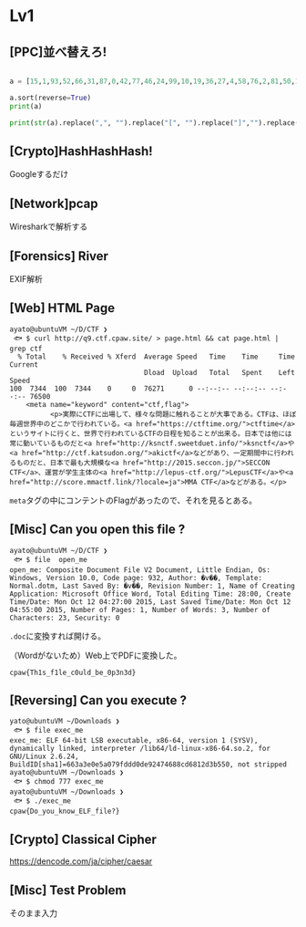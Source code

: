 # Lv1

## [PPC]並べ替えろ!

```python

a = [15,1,93,52,66,31,87,0,42,77,46,24,99,10,19,36,27,4,58,76,2,81,50,102,33,94,20,14,80,82,49,41,12,143,121,7,111,100,60,55,108,34,150,103,109,130,25,54,57,159,136,110,3,167,119,72,18,151,105,171,160,144,85,201,193,188,190,146,210,211,63,207]

a.sort(reverse=True)
print(a)

print(str(a).replace(",", "").replace("[", "").replace("]","").replace(" ",""))
```

## [Crypto]HashHashHash!

Googleするだけ

## [Network]pcap

Wiresharkで解析する

## [Forensics] River

EXIF解析

## [Web] HTML Page

```shell
ayato@ubuntuVM ~/D/CTF ❯
 🐟 $ curl http://q9.ctf.cpaw.site/ > page.html && cat page.html | grep ctf
  % Total    % Received % Xferd  Average Speed   Time    Time     Time  Current
                                 Dload  Upload   Total   Spent    Left  Speed
100  7344  100  7344    0     0  76271      0 --:--:-- --:--:-- --:--:-- 76500
    <meta name="keyword" content="ctf,flag">
          <p>実際にCTFに出場して、様々な問題に触れることが大事である。CTFは、ほぼ毎週世界中のどこかで行われている。<a href="https://ctftime.org/">ctftime</a>というサイトに行くと、世界で行われているCTFの日程を知ることが出来る。日本では他には常に動いているものだと<a href="http://ksnctf.sweetduet.info/">ksnctf</a>や<a href="http://ctf.katsudon.org/">akictf</a>などがあり、一定期間中に行われるものだと、日本で最も大規模な<a href="http://2015.seccon.jp/">SECCON CTF</a>、運営が学生主体の<a href="http://lepus-ctf.org/">LepusCTF</a>や<a href="http://score.mmactf.link/?locale=ja">MMA CTF</a>などがある。</p>
```

`meta`タグの中にコンテントのFlagがあったので、それを見るとある。

## [Misc] Can you open this file ? 

```shell
ayato@ubuntuVM ~/D/CTF ❯
 🐟 $ file  open_me
open_me: Composite Document File V2 Document, Little Endian, Os: Windows, Version 10.0, Code page: 932, Author: �v��, Template: Normal.dotm, Last Saved By: �v��, Revision Number: 1, Name of Creating Application: Microsoft Office Word, Total Editing Time: 28:00, Create Time/Date: Mon Oct 12 04:27:00 2015, Last Saved Time/Date: Mon Oct 12 04:55:00 2015, Number of Pages: 1, Number of Words: 3, Number of Characters: 23, Security: 0
```

`.doc`に変換すれば開ける。

（Wordがないため）Web上でPDFに変換した。

`cpaw{Th1s_f1le_c0uld_be_0p3n3d}`

## [Reversing] Can you execute ?

```shell
yato@ubuntuVM ~/Downloads ❯
 🐟 $ file exec_me 
exec_me: ELF 64-bit LSB executable, x86-64, version 1 (SYSV), dynamically linked, interpreter /lib64/ld-linux-x86-64.so.2, for GNU/Linux 2.6.24, BuildID[sha1]=663a3e0e5a079fddd0de92474688cd6812d3b550, not stripped
ayato@ubuntuVM ~/Downloads ❯
 🐟 $ chmod 777 exec_me 
ayato@ubuntuVM ~/Downloads ❯
 🐟 $ ./exec_me 
cpaw{Do_you_know_ELF_file?}
```

## [Crypto] Classical Cipher	

https://dencode.com/ja/cipher/caesar

## [Misc] Test Problem

そのまま入力
